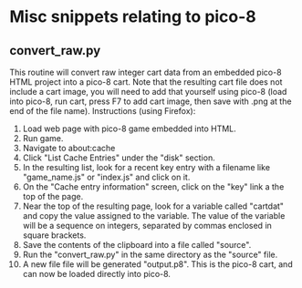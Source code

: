 # Misc snippets relating to pico-8

## convert_raw.py
This routine will convert raw integer cart data from an embedded pico-8 HTML project into a pico-8 cart. Note that the resulting cart file does not include a cart image, you will need to add that yourself using pico-8 (load into pico-8, run cart, press F7 to add cart image, then save with .png at the end of the file name). Instructions (using Firefox):

1. Load web page with pico-8 game embedded into HTML.
2. Run game.
3. Navigate to about:cache
4. Click "List Cache Entries" under the "disk" section.
5. In the resulting list, look for a recent key entry with a filename like "game_name.js" or "index.js" and click on it.
6. On the "Cache entry information" screen, click on the "key" link a the top of the page.
7. Near the top of the resulting page, look for a variable called "cartdat" and copy the value assigned to the variable. The value of the variable will be a sequence on integers, separated by commas enclosed in square brackets.
8. Save the contents of the clipboard into a file called "source".
9. Run the "convert_raw.py" in the same directory as the "source" file.
10. A new file file will be generated "output.p8". This is the pico-8 cart, and can now be loaded directly into pico-8.
